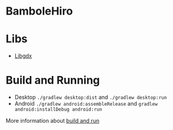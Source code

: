 # BamboleHiro

# Libs
- [Libgdx](https://libgdx.badlogicgames.com/)

# Build and Running
- Desktop `./gradlew desktop:dist` and `./gradlew desktop:run`
- Android `./gradlew android:assembleRelease` and `gradlew android:installDebug android:run`

More information about [build and run](https://github.com/libgdx/libgdx/wiki/Gradle-on-the-Commandline)
